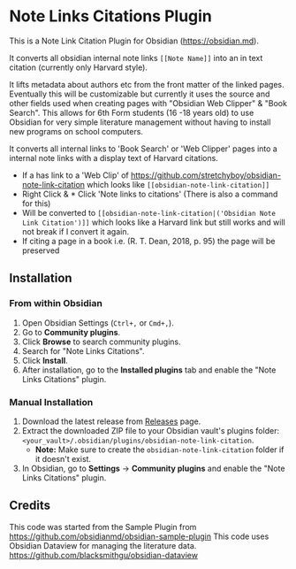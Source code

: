 # Note Links Citations Plugin

This is a Note Link Citation Plugin for Obsidian (https://obsidian.md).

It converts all obsidian internal note links `[[Note Name]]` into an in text citation (currently only Harvard style). 

It lifts metadata about authors etc from the front matter of the linked pages. Eventually this will be customizable but currently it uses the source and other fields used when creating pages with "Obsidian Web Clipper" & "Book Search". This allows for 6th Form students (16 -18 years old) to use Obsidian for very simple literature management without having to install new programs on school computers. 

It converts all internal links to 'Book Search' or 'Web Clipper' pages into a internal note links with a display text of Harvard citations.

* If a has link to a 'Web Clip' of https://github.com/stretchyboy/obsidian-note-link-citation  which looks like `[[obsidian-note-link-citation]]`
* Right Click & * Click 'Note links to citations' (There is also a command for this)
* Will be converted to `[[obsidian-note-link-citation|('Obsidian Note Link Citation')]]` which looks like a Harvard link but still works and will not break if I convert it again.
* If citing a page in a book i.e. (R. T. Dean, 2018, p. 95) the page will be preserved



## Installation

### From within Obsidian

1.  Open Obsidian Settings (`Ctrl+,` or `Cmd+,`).
2.  Go to **Community plugins**.
3.  Click **Browse** to search community plugins.
4.  Search for "Note Links Citations".
5.  Click **Install**.
6.  After installation, go to the **Installed plugins** tab and enable the "Note Links Citations" plugin.

### Manual Installation

1.  Download the latest release from [Releases](https://github.com/stretchyboy/obsidian-note-link-citation/releases) page.
2.  Extract the downloaded ZIP file to your Obsidian vault's plugins folder: `<your_vault>/.obsidian/plugins/obsidian-note-link-citation`.
    *   **Note:** Make sure to create the `obsidian-note-link-citation` folder if it doesn't exist.
3.  In Obsidian, go to **Settings** -> **Community plugins** and enable the "Note Links Citations" plugin.

## Credits

This code was started from the Sample Plugin from https://github.com/obsidianmd/obsidian-sample-plugin
This code uses Obsidian Dataview for managing the literature data. https://github.com/blacksmithgu/obsidian-dataview 